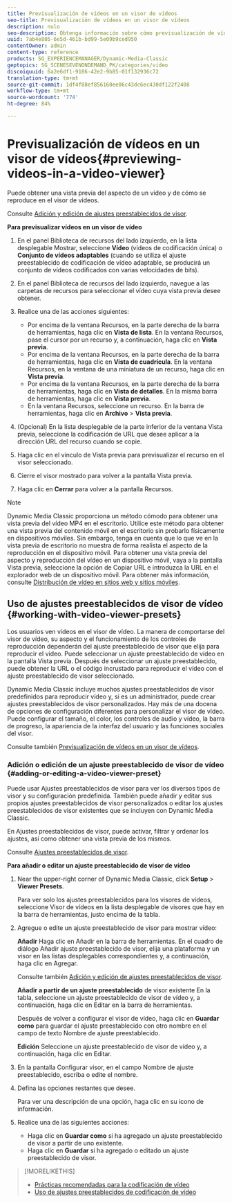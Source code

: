 ```yaml
---
title: Previsualización de vídeos en un visor de vídeos
seo-title: Previsualización de vídeos en un visor de vídeos
description: nulo
seo-description: Obtenga información sobre cómo previsualización de vídeos en un visor de vídeo.
uuid: 7ab4e805-6e5d-461b-bd99-5e09b9ced950
contentOwner: admin
content-type: reference
products: SG_EXPERIENCEMANAGER/Dynamic-Media-Classic
geptopics: SG_SCENESEVENONDEMAND_PK/categories/video
discoiquuid: 6a2e6df1-9186-42e2-9b85-01f132936c72
translation-type: tm+mt
source-git-commit: 1df4f88ef856160ee06c43dc6ec430df122f2408
workflow-type: tm+mt
source-wordcount: '774'
ht-degree: 84%

---
```



# Previsualización de vídeos en un visor de vídeos{#previewing-videos-in-a-video-viewer}

Puede obtener una vista previa del aspecto de un vídeo y de cómo se reproduce en el visor de vídeos.

Consulte [Adición y edición de ajustes preestablecidos de visor](application-setup.md#adding_and_editing_viewer_presets).

**Para previsualizar vídeos en un visor de vídeo**

1. En el panel Biblioteca de recursos del lado izquierdo, en la lista desplegable Mostrar, seleccione **Vídeo** (vídeos de codificación única) o **Conjunto de vídeos adaptables** (cuando se utiliza el ajuste preestablecido de codificación de vídeo adaptable, se producirá un conjunto de vídeos codificados con varias velocidades de bits).
1. En el panel Biblioteca de recursos del lado izquierdo, navegue a las carpetas de recursos para seleccionar el vídeo cuya vista previa desee obtener.
1. Realice una de las acciones siguientes:

   * Por encima de la ventana Recursos, en la parte derecha de la barra de herramientas, haga clic en **Vista de lista**. En la ventana Recursos, pase el cursor por un recurso y, a continuación, haga clic en **Vista previa**.
   * Por encima de la ventana Recursos, en la parte derecha de la barra de herramientas, haga clic en **Vista de cuadrícula**. En la ventana Recursos, en la ventana de una miniatura de un recurso, haga clic en **Vista previa**.
   * Por encima de la ventana Recursos, en la parte derecha de la barra de herramientas, haga clic en **Vista de detalles**. En la misma barra de herramientas, haga clic en **Vista previa**.
   * En la ventana Recursos, seleccione un recurso. En la barra de herramientas, haga clic en **Archivo** > **Vista previa**.

1. (Opcional) En la lista desplegable de la parte inferior de la ventana Vista previa, seleccione la codificación de URL que desee aplicar a la dirección URL del recurso cuando se copie.
1. Haga clic en el vínculo de Vista previa para previsualizar el recurso en el visor seleccionado.
1. Cierre el visor mostrado para volver a la pantalla Vista previa.
1. Haga clic en **Cerrar** para volver a la pantalla Recursos.

>[!NOTE]
>
>Dynamic Media Classic proporciona un método cómodo para obtener una vista previa del vídeo MP4 en el escritorio. Utilice este método para obtener una vista previa del contenido móvil en el escritorio sin probarlo físicamente en dispositivos móviles. Sin embargo, tenga en cuenta que lo que ve en la vista previa de escritorio no muestra de forma realista el aspecto de la reproducción en el dispositivo móvil. Para obtener una vista previa del aspecto y reproducción del vídeo en un dispositivo móvil, vaya a la pantalla Vista previa, seleccione la opción de Copiar URL e introduzca la URL en el explorador web de un dispositivo móvil. Para obtener más información, consulte [Distribución de vídeo en sitios web y sitios móviles](deploying-video-websites-mobile-sites.md#deploying_video_to_your_websites_and_mobile_sites).

## Uso de ajustes preestablecidos de visor de vídeo {#working-with-video-viewer-presets}

Los usuarios ven vídeos en el visor de vídeo. La manera de comportarse del visor de vídeo, su aspecto y el funcionamiento de los controles de reproducción dependerán del ajuste preestablecido de visor que elija para reproducir el vídeo. Puede seleccionar un ajuste preestablecido de vídeo en la pantalla Vista previa. Después de seleccionar un ajuste preestablecido, puede obtener la URL o el código incrustado para reproducir el vídeo con el ajuste preestablecido de visor seleccionado.

Dynamic Media Classic incluye muchos ajustes preestablecidos de visor predefinidos para reproducir vídeo y, si es un administrador, puede crear ajustes preestablecidos de visor personalizados. Hay más de una docena de opciones de configuración diferentes para personalizar el visor de vídeo. Puede configurar el tamaño, el color, los controles de audio y vídeo, la barra de progreso, la apariencia de la interfaz del usuario y las funciones sociales del visor.

Consulte también [ Previsualización de vídeos en un visor de vídeos](previewing-videos-video-viewer.md#previewing_videos_in_a_video_viewer).

### Adición o edición de un ajuste preestablecido de visor de vídeo {#adding-or-editing-a-video-viewer-preset}

Puede usar Ajustes preestablecidos de visor para ver los diversos tipos de visor y su configuración predefinida. También puede añadir y editar sus propios ajustes preestablecidos de visor personalizados o editar los ajustes preestablecidos de visor existentes que se incluyen con Dynamic Media Classic.

En Ajustes preestablecidos de visor, puede activar, filtrar y ordenar los ajustes, así como obtener una vista previa de los mismos.

Consulte [Ajustes preestablecidos de visor](application-setup.md#viewer_presets).

**Para añadir o editar un ajuste preestablecido de visor de vídeo**

1. Near the upper-right corner of Dynamic Media Classic, click **Setup** > **Viewer Presets**.

   Para ver solo los ajustes preestablecidos para los visores de vídeos, seleccione Visor de vídeos en la lista desplegable de visores que hay en la barra de herramientas, justo encima de la tabla.

1. Agregue o edite un ajuste preestablecido de visor para mostrar vídeo:

   **Añadir** Haga clic en Añadir en la barra de herramientas. En el cuadro de diálogo Añadir ajuste preestablecido de visor, elija una plataforma y un visor en las listas desplegables correspondientes y, a continuación, haga clic en Agregar.

   Consulte también [Adición y edición de ajustes preestablecidos de visor](application-setup.md#adding_and_editing_viewer_presets).

   **Añadir a partir de un ajuste preestablecido** de visor existente En la tabla, seleccione un ajuste preestablecido de visor de vídeo y, a continuación, haga clic en Editar en la barra de herramientas.

   Después de volver a configurar el visor de vídeo, haga clic en **Guardar como** para guardar el ajuste preestablecido con otro nombre en el campo de texto Nombre de ajuste preestablecido.

   **Edición** Seleccione un ajuste preestablecido de visor de vídeo y, a continuación, haga clic en Editar.

1. En la pantalla Configurar visor, en el campo Nombre de ajuste preestablecido, escriba o edite el nombre.
1. Defina las opciones restantes que desee.

   Para ver una descripción de una opción, haga clic en su icono de información.

1. Realice una de las siguientes acciones:

   * Haga clic en **Guardar como** si ha agregado un ajuste preestablecido de visor a partir de uno existente.
   * Haga clic en **Guardar** si ha agregado o editado un ajuste preestablecido de visor.

>[!MORELIKETHIS]
>
>* [Prácticas recomendadas para la codificación de vídeo](uploading-encoding-videos.md#best_practices_for_video_encoding)
>* [Uso de ajustes preestablecidos de codificación de vídeo](uploading-encoding-videos.md#working_with_video_encoding_presets)

